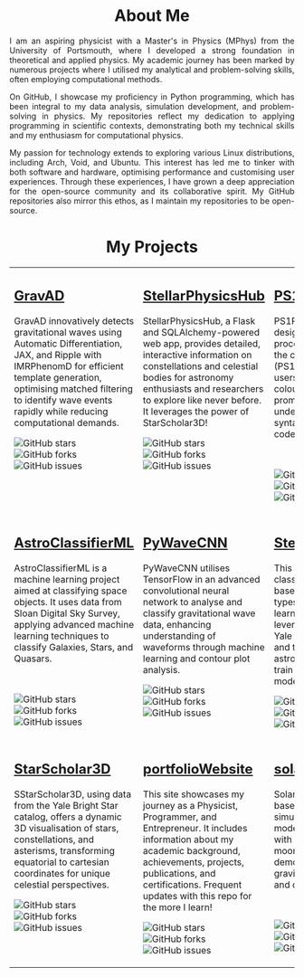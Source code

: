 <div id="header" align="center">

# About Me
<div id="header" align="justify">

<p>
I am an aspiring physicist with a Master's in Physics (MPhys) from the University of Portsmouth, where I developed a strong foundation in theoretical and applied physics. My academic journey has been marked by numerous projects where I utilised my analytical and problem-solving skills, often employing computational methods.
</p>
<p>
On GitHub, I showcase my proficiency in Python programming, which has been integral to my data analysis, simulation development, and problem-solving in physics. My repositories reflect my dedication to applying programming in scientific contexts, demonstrating both my technical skills and my enthusiasm for computational physics.
</p>
<p>
My passion for technology extends to exploring various Linux distributions, including Arch, Void, and Ubuntu. This interest has led me to tinker with both software and hardware, optimising performance and customising user experiences. Through these experiences, I have grown a deep appreciation for the open-source community and its collaborative spirit. My GitHub repositories also mirror this ethos, as I maintain my repositories to be open-source.
</p>
<div id="header" align="center">

# My Projects

<table>
<tr>
<!-- First Column -->
<td valign="top" width="33%">
<h2><a href="https://github.com/WDoyle123/GravAD">GravAD</a></h2>
<p>
GravAD innovatively detects gravitational waves using Automatic Differentiation, JAX, and Ripple with IMRPhenomD for efficient template generation, optimising matched filtering to identify wave events rapidly while reducing computational demands.

</p>
<!-- Badges -->


![GitHub stars](https://img.shields.io/github/stars/WDoyle123/GravAD?style=social&label=Star) ![GitHub forks](https://img.shields.io/github/forks/WDoyle123/GravAD?style=social) ![GitHub issues](https://img.shields.io/github/issues/WDoyle123/GravAD)
</td>

<!-- Second Column -->
<td valign="top" width="33%">
<h2><a href="https://github.com/WDoyle123/StellarPhysicsHub">StellarPhysicsHub</a></h2>
<p>StellarPhysicsHub, a Flask and SQLAlchemy-powered web app, provides detailed, interactive information on constellations and celestial bodies for astronomy enthusiasts and researchers to explore like never before. It leverages the power of StarScholar3D!</p>
<!-- Badges -->

![GitHub stars](https://img.shields.io/github/stars/WDoyle123/StellarPhysicsHub?style=social&label=Star) ![GitHub forks](https://img.shields.io/github/forks/WDoyle123/StellarPhysicsHub?style=social) ![GitHub issues](https://img.shields.io/github/issues/WDoyle123/StellarPhysicsHub)
</td>

<!-- Third Column -->
<td valign="top" width="33%">
<h2><a href="https://github.com/WDoyle123/PS1Palette">PS1Palette</a></h2>
<p>PS1Palette is a Bash script designed to simplify the process of customising the command prompt (PS1) in Bash. It allows users to easily change the colour of their terminal prompt without needing to understand the complex syntax of PS1 colour codes.</p>
<!-- Badges -->

<br>


![GitHub stars](https://img.shields.io/github/stars/WDoyle123/PS1Palette?style=social&label=Star) ![GitHub forks](https://img.shields.io/github/forks/WDoyle123/PS1Palette?style=social) ![GitHub issues](https://img.shields.io/github/issues/WDoyle123/PS1Palette)
</td>
</tr>

<tr>
<!-- First Column of Second Row -->
<td valign="top" width="33%">
<h2><a href="https://github.com/WDoyle123/AstroClassifierML">AstroClassifierML</a></h2>
<p>AstroClassifierML is a machine learning project aimed at classifying space objects. It uses data from Sloan Digital Sky Survey, applying advanced machine learning techniques to classify Galaxies, Stars, and Quasars.</p>
<!-- Badges -->
<br>



![GitHub stars](https://img.shields.io/github/stars/WDoyle123/AstroClassifierML?style=social&label=Star) ![GitHub forks](https://img.shields.io/github/forks/WDoyle123/AstroClassifierML?style=social) ![GitHub issues](https://img.shields.io/github/issues/WDoyle123/AstroClassifierML)

</td>

<!-- Second Column of Second Row -->
<td valign="top" width="33%">
<h2><a href="https://github.com/WDoyle123/PyWaveCNN">PyWaveCNN</a></h2>
<p>PyWaveCNN utilises TensorFlow in an advanced convolutional neural network to analyse and classify gravitational wave data, enhancing understanding of waveforms through machine learning and contour plot analysis.</p>
<!-- Badges -->

![GitHub stars](https://img.shields.io/github/stars/WDoyle123/PyWaveCNN?style=social&label=Star) ![GitHub forks](https://img.shields.io/github/forks/WDoyle123/PyWaveCNN?style=social) ![GitHub issues](https://img.shields.io/github/issues/WDoyle123/PyWaveCNN)
</td>

<!-- Third Column of Second Row -->
<td valign="top" width="33%">
<h2><a href="https://github.com/WDoyle123/StellarSpectraML">StellarSpectraML</a></h2>
<p>This project aims to classify stellar objects based on their spectral types using machine learning techniques. It leverages data from the Yale Bright Star Catalogue and the SIMBAD astronomical database to train a neural network model.</p>
<!-- Badges -->

![GitHub stars](https://img.shields.io/github/stars/WDoyle123/StellarSpectraML?style=social&label=Star) ![GitHub forks](https://img.shields.io/github/forks/WDoyle123/StellarSpectraML?style=social) ![GitHub issues](https://img.shields.io/github/issues/WDoyle123/StellarSpectraML)
</td>
</tr>
<tr>
<!-- First Column of Third Row -->
<td valign="top" width="33%">
<h2><a href="https://github.com/WDoyle123/StarScholar3D">StarScholar3D</a></h2>
<p>SStarScholar3D, using data from the Yale Bright Star catalog, offers a dynamic 3D visualisation of stars, constellations, and asterisms, transforming equatorial to cartesian coordinates for unique celestial perspectives.</p>
<!-- Badges -->

![GitHub stars](https://img.shields.io/github/stars/WDoyle123/StarScholar3D?style=social&label=Star) ![GitHub forks](https://img.shields.io/github/forks/WDoyle123/StarScholar3D?style=social) ![GitHub issues](https://img.shields.io/github/issues/WDoyle123/StarScholar3D)
</td>

<!-- Second Column of Third Row -->


<!-- Third Column of Third Row -->
<td valign="top" width="33%">
<h2><a href="https://github.com/WDoyle123/portfolioWebsite">portfolioWebsite</a></h2>
<p>This site showcases my journey as a Physicist, Programmer, and Entrepreneur. It includes information about my academic background, achievements, projects, publications, and certifications. Frequent updates with this repo for the more I learn!</p>
<!-- Badges -->


![GitHub stars](https://img.shields.io/github/stars/WDoyle123/portfolioWebsite?style=social&label=Star) ![GitHub forks](https://img.shields.io/github/forks/WDoyle123/portfolioWebsite?style=social) ![GitHub issues](https://img.shields.io/github/issues/WDoyle123/portfolioWebsite)
</td>

<!-- First Column of Fourth Row -->
<td valign="top" width="33%">
<h2><a href="https://github.com/WDoyle123/solarSystem">solarSystem</a></h2>
<p>SolarSystem is a web-based JavaScript simulation with p5.js, modeling a solar system with sun, planets, and moons, visually demonstrating Newtonian gravitational interactions and orbital mechanics.</p>
<!-- Badges -->

<br>


![GitHub stars](https://img.shields.io/github/stars/WDoyle123/solarSystem?style=social&label=Star) ![GitHub forks](https://img.shields.io/github/forks/WDoyle123/solarSystem?style=social) ![GitHub issues](https://img.shields.io/github/issues/WDoyle123/solarSystem)
</td>

<!-- Second Column of Fourth Row (Empty if no project) -->


</table>
  
</div>
